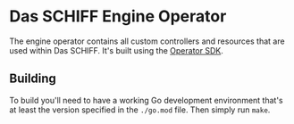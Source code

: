 # Das SCHIFF Engine Operator

The engine operator contains all custom controllers and resources that are used within Das SCHIFF. It's built using the [Operator SDK](https://sdk.operatorframework.io/).

## Building

To build you'll need to have a working Go development environment that's at least the version specified in the `./go.mod` file.
Then simply run `make`.
